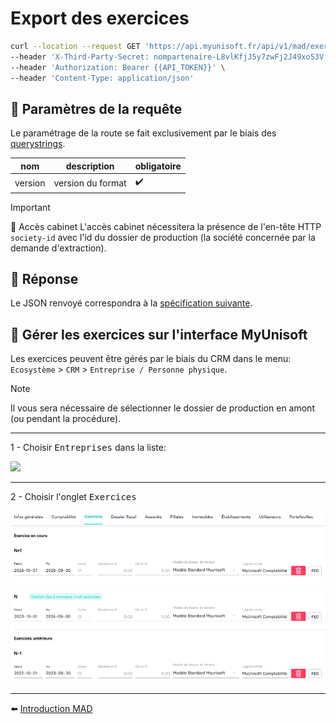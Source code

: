 # Export des exercices

```bash
curl --location --request GET 'https://api.myunisoft.fr/api/v1/mad/exercices?version=1.0.0' \
--header 'X-Third-Party-Secret: nompartenaire-L8vlKfjJ5y7zwFj2J49xo53V' \
--header 'Authorization: Bearer {{API_TOKEN}}' \
--header 'Content-Type: application/json'
```

## 🔧 Paramètres de la requête

Le paramétrage de la route se fait exclusivement par le biais des [querystrings](https://en.wikipedia.org/wiki/Query_string). 

| nom | description | obligatoire |
| --- | --- | --- |
| version | version du format | ✔️ |

> [!IMPORTANT]
> 🔹 Accès cabinet 
> L'accès cabinet nécessitera la présence de l'en-tête HTTP `society-id` avec l'id du dossier de production (la société concernée par la demande d'extraction).

## 🔬 Réponse

Le JSON renvoyé correspondra à la [spécification suivante](../specs/v1.0.0/exercice.md).

## 💬 Gérer les exercices sur l'interface MyUnisoft

Les exercices peuvent être gérés par le biais du CRM dans le menu: `Ecosystème` > `CRM` > `Entreprise / Personne physique`.

> [!NOTE]
> Il vous sera nécessaire de sélectionner le dossier de production en amont (ou pendant la procédure).

---

1 - Choisir <kbd>Entreprises</kbd> dans la liste:

![](../../docs/images/crm_list_entreprises.PNG)

---

2 - Choisir l'onglet <kbd>Exercices</kbd>

<img src="../../docs/images/exercices.PNG" width="800">

---

⬅️ [Introduction MAD](../introduction.md)
